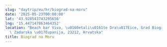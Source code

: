 ```yaml
---
slug: "daytrip/eu/hr/biograd-na-moru"
date: '2025-05-23T00:00:00'
lat: '43.928543743295656'
lng: '15.447147863464352'
location: "Beach bar Viva, \u0160etali\u0161te Dra\u017Eice, Grad Biograd na Moru,\
  \ Zadarska \u017Eupanija, 23212, Hrvatska"
title: Biograd na Moru
---
```



